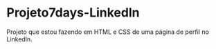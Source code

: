 # Projeto7days-Linkedln
Projeto que estou fazendo em HTML e CSS de uma página de perfil no Linkedln.
